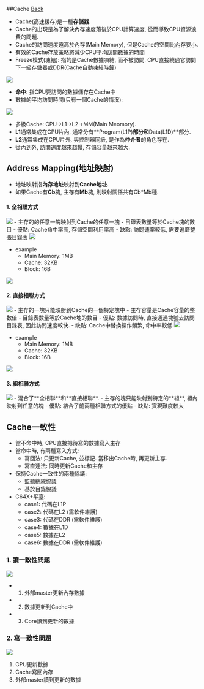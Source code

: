 ##Cache	[Back](./../Embedded_System.md)

- Cache(高速緩存)是一種**存儲器**.
- Cache的出現是為了解決內存速度落後於CPU計算速度, 從而導致CPU資源浪費的問題.
- Cache的訪問速度遠高於內存(Main Memory), 但是Cache的空間比內存要小.
- 有效的Cache存放策略將減少CPU平均訪問數據的時間
- Freeze模式(凍結): 指的是Cache數據凍結, 而不被訪問. CPU直接繞過它訪問下一級存儲器或DDR(Cache自動凍結時鐘)

<img src="./Cache.png">

- **命中**: 指CPU要訪問的數據儲存在Cache中
- 數據的平均訪問時間(只有一個Cache的情況): 
	
<img src="./cache_access_time.png">

- 多級Cache: CPU->L1->L2->MM(Main Meomory).
- **L1**通常集成在CPU片內, 通常分有**Program(L1P)**部分和**Data(L1D)**部分.
- **L2**通常集成在CPU片外, 與控制器同級, 是作為**仲介者**的角色存在.
- 從內到外, 訪問速度越來越慢, 存儲容量越來越大.

## Address Mapping(地址映射)
- 地址映射指**內存地址**映射到**Cache地址**.
- 如果Cache有**Cb**塊, 主存有**Mb**塊, 則映射關係共有Cb*Mb種.

#### 1. 全相聯方式

<img src="./whole_address_way.png">
- 主存的的任意一塊映射到Cache的任意一塊
- 目錄表數量等於Cache塊的數目
- 優點: Cache命中率高, 存儲空間利用率高  
- 缺點: 訪問速率較低, 需要遍曆整張目錄表

<img src="./whole_address.png">

- example
	- Main Memory: 1MB
	- Cache: 32KB
	- Block: 16B

<img src="./whole_address_example.png">

#### 2. 直接相聯方式

<img src="./directly_way.png">
- 主存的一塊只能映射到Cache的一個特定塊中
- 主存容量是Cache容量的整數倍
- 目錄表數量等於Cache塊的數目
- 優點: 數據訪問時, 直接通過塊號去訪問目錄表, 因此訪問速度較快.
- 缺點: Cache中替換操作頻繁, 命中率較低

<img src="directly.png">

- example
	- Main Memory: 1MB
	- Cache: 32KB
	- Block: 16B

<img src="./directly_example.png">

#### 3. 組相聯方式

<img src="./group_way.png">
- 混合了**全相聯**和**直接相聯**.
- 主存的塊只能映射到特定的**組**, 組內映射到任意的塊
- 優點: 結合了前兩種相聯方式的優點
- 缺點: 實現難度較大


## Cache一致性
- 當不命中時, CPU直接把待寫的數據寫入主存
- 當命中時, 有兩種寫入方式:
	- 寫回法: 只更新Cache, 並標記. 當移出Cache時, 再更新主存.
	- 寫直達法: 同時更新Cache和主存
- 保持Cache一致性的兩種協議:
	- 監聽總線協議
	- 基於目錄協議
- C64X+平臺:
	- case1: 代碼在L1P 
	- case2: 代碼在L2 (需軟件維護)
	- case3: 代碼在DDR (需軟件維護)
	- case4: 數據在L1D
	- case5: 數據在L2
	- case6: 數據在DDR (需軟件維護)

### 1. 讀一致性問題

<img src="./read_consistent.png">

- 1. 外部master更新內存數據
- 2. 數據更新到Cache中
- 3. Core讀到更新的數據

### 2. 寫一致性問題

<img src="./write_consistent.png">

1. CPU更新數據
2. Cache寫回內存
3. 外部master讀到更新的數據
